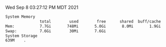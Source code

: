 Wed Sep  8 03:27:12 PM MDT 2021
```bash
System Memory
               total        used        free      shared  buff/cache   available
Mem:           7.7Gi       748Mi       5.0Gi       8.0Mi       1.9Gi       6.6Gi
Swap:          7.6Gi        30Mi       7.6Gi
System Storage
639M	.
```
```bash
